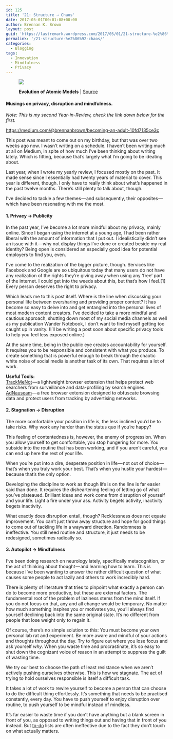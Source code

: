 ```yaml
---
id: 125
title: '21: Structure → Chaos'
date: 2017-05-01T00:01:08+00:00
author: Brennan K. Brown
layout: post
guid: 'https://lastremark.wordpress.com/2017/05/01/21-structure-%e2%86%92-chaos/'
permalink: '/21-structure-%e2%86%92-chaos/'
categories:
  - Blogging
tags:
  - Innovation
  - Mindfulness
  - Privacy
---
```


<figure class="wp-caption"> 

<img data-width="1779" data-height="505" src="https://cdn-images-1.medium.com/max/2560/1*bX7Yicpzn2OCf67PXnbqGg.png" /> <figcaption class="wp-caption-text"><b>Evolution of Atomic Models</b> | <a href="https://commons.wikimedia.org/wiki/File:Evolution_of_atomic_models_infographic.svg" target="_blank" rel="noopener noreferrer">Source</a></figcaption></figure> 

#### Musings on privacy, disruption and mindfulness.

_Note: This is my second Year-in-Review, check the link down below for the first._

<https://medium.com/@brennanbrown/becoming-an-adult-10fd7135ce3c>

This post was meant to come out on my birthday, but that was over two weeks ago now. I wasn’t writing on a schedule. I haven’t been writing much at all on Medium, in spite of how much I’ve been thinking about writing lately. Which is fitting, because that’s largely what I’m going to be ideating about.

Last year, when I wrote my yearly review, I focused mostly on the past. It made sense since I essentially had twenty years of material to cover. This year is different, though. I only have to really think about what’s happened in the past twelve months. There’s still plenty to talk about, though.

I’ve decided to tackle a few themes — and subsequently, their opposites — which have been resonating with me the most.

<!--more-->

#### 1. Privacy → Publicity

In the past year, I’ve become a lot more mindful about my privacy, mainly online. Since I began using the internet at a young age, I had been rather liberal with the amount of information that I put out. I idealistically didn’t see an issue with it — why not display things I’ve done or created beside my real identity? Being open is considered an especially good idea for potential employers to find you, even.

I’ve come to the realization of the bigger picture, though. Services like Facebook and Google are so ubiquitous today that many users do not have any realization of the rights they’re giving away when using any ‘free’ part of the internet. I could get into the weeds about this, but that’s how I feel.[1] Every person deserves the right to privacy.

Which leads me to this post itself. Where is the line when discussing your personal life between oversharing and providing proper context? It has become so easy to delve into and get entangled into the personal lives of most modern content creators. I’ve decided to take a more mindful and cautious approach, shutting down most of my social media channels as well as my publication Wander Notebook, I don’t want to find myself getting too caught up in vanity. (I’ll be writing a post soon about specific privacy tools to help you feel less exposed online.)

At the same time, being in the public eye creates accountability for yourself. It requires you to be responsible and consistent with what you produce. To create something that is powerful enough to break through the chaotic white noise of social media is another task of its own. That requires a lot of work.

<b>Useful Tools:</b>  
<a href="https://cs.nyu.edu/trackmenot/" target="_blank" rel="noopener noreferrer">TrackMeNot</a> — a lightweight browser extension that helps protect web searchers from surveillance and data-profiling by search engines.  
<a href="https://adnauseam.io/" target="_blank" rel="noopener noreferrer">AdNauseam</a> — a free browser extension designed to obfuscate browsing data and protect users from tracking by advertising networks.

#### 2. Stagnation → Disruption

The more comfortable your position in life is, the less inclined you’d be to take risks. Why work any harder than the status quo if you’re happy?

This feeling of contentedness is, however, the enemy of progression. When you allow yourself to get comfortable, you stop hungering for more. You subside into the routine that has been working, and if you aren’t careful, you can end up here the rest of your life.

When you’re put into a dire, desperate position in life — not out of choice — that’s when you truly work your best. That’s when you hustle your hardest — because that’s the only option.

Developing the discipline to work as though life is on the line is far easier said than done. It requires the disheartening feeling of letting go of what you’ve plateaued. Brilliant ideas and work come from disruption of yourself and your life. Light a fire under your ass. Activity begets activity, inactivity begets inactivity.

What exactly does disruption entail, though? Recklessness does not equate improvement. You can’t just throw away structure and hope for good things to come out of tackling life in a wayward direction. Randomness is ineffective. You still need routine and structure, it just needs to be redesigned, sometimes radically so.

#### 3. Autopilot → Mindfulness

I’ve been doing research on neurology lately, specifically metacognition, or the act of thinking about thought — and learning how to learn. This is because I’ve been wanting to answer the rather difficult question of what causes some people to act lazily and others to work incredibly hard.

There is plenty of literature that tries to pinpoint what exactly a person can do to become more productive, but these are external factors. The fundamental root of the problem of laziness stems from the mind itself. If you do not focus on that, any and all change would be temporary. No matter how much something inspires you or motivates you, you’ll always find yourself declining back into the same original state. It’s no different from people that lose weight only to regain it.

Of course, there’s no simple solution to this: You must become your own personal lab rat and experiment. Be more aware and mindful of your actions and thoughts throughout the day. Try to figure out where you lose focus and ask yourself _why_. When you waste time and procrastinate, it’s so easy to shut down the cognizant voice of reason in an attempt to suppress the guilt of wasting time.

We try our best to choose the path of least resistance when we aren’t actively pushing ourselves otherwise. This is how we stagnate. The act of trying to hold ourselves responsible is itself a difficult task.

It takes a lot of work to rewire yourself to become a person that can choose to do the difficult thing effortlessly. It’s something that needs to be practised constantly, every day. You have to push yourself to enjoy disruption over routine, to push yourself to be mindful instead of mindless.

It’s far easier to waste time if you don’t have anything but a blank screen in front of you, as opposed to writing things out and having that in front of you instead. But <a href="https://medium.com/@brennanbrown/planning-better-e0d60edbe271" target="_blank" rel="noopener noreferrer">to-do</a> lists are often ineffective due to the fact they don’t touch on what actually matters.